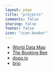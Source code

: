 ```yaml
---
layout: page
title: "projects"
comments: false
sharing: false
footer: false
icon: "icon-beaker"
---
```


* [World Data Map](http://heroesneverpanic.com/world.data.map/)
* [The Booking Bee](http://thebookingbee.com)
* [dopo.io](http://dopo.io)
* [brio](http://heroesneverpanic.com/brio)
